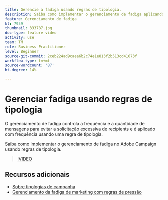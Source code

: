```yaml
---
title: Gerencie a fadiga usando regras de tipologia.
description: Saiba como implementar o gerenciamento de fadiga aplicando regras de tipologia.
feature: Gerenciamento de fadiga
kt: 7959
thumbnail: 333787.jpg
doc-type: feature video
activity: use
team: TM
role: Business Practitioner
level: Beginner
source-git-commit: 2ceb224ad9caea6b2c74e1e813f2b513cd41673f
workflow-type: tm+mt
source-wordcount: '87'
ht-degree: 14%

---
```



# Gerenciar fadiga usando regras de tipologia

O gerenciamento de fadiga controla a frequência e a quantidade de mensagens para evitar a solicitação excessiva de recipients e é aplicado com frequência usando uma regra de tipologia.

Saiba como implementar o gerenciamento de fadiga no Adobe Campaign usando regras de tipologia.

>[!VIDEO](https://video.tv.adobe.com/v/333787?quality=12)

## Recursos adicionais

* [Sobre tipologias de campanha](https://experienceleague.adobe.com/docs/campaign-classic/using/orchestrating-campaigns/campaign-optimization/about-campaign-typologies.html?lang=en)
* [Gerenciamento da fadiga de marketing com regras de pressão](https://experienceleague.adobe.com/docs/campaign-classic/using/orchestrating-campaigns/campaign-optimization/pressure-rules.html?lang=en)

